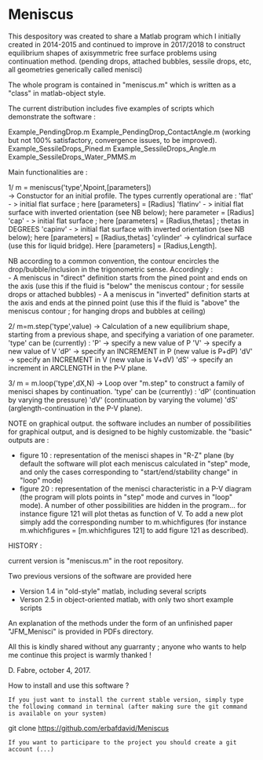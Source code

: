 # Meniscus

This despository was created to share a Matlab program which I initially created in 2014-2015 
and continued to improve in 2017/2018 to construct equilibrium shapes of axisymmetric free surface problems 
using continuation method.
(pending drops, attached bubbles, sessile drops, etc, all geometries generically called menisci) 

The whole program is contained in "meniscus.m" which is written as a "class" in matlab-object style.

The current distribution includes five examples of scripts which demonstrate the software :

Example_PendingDrop.m
Example_PendingDrop_ContactAngle.m  (working but not 100% satisfactory, convergence issues, to be improved).
Example_SessileDrops_Pined.m
Example_SessileDrops_Angle.m
Example_SessileDrops_Water_PMMS.m


Main functionalities are :

1/ 
m = meniscus('type',Npoint,[parameters])  
    -> Constuctor for an initial profile.
The types currently operational are :
    'flat' - > initial flat surface ; here [parameters] = [Radius] 
    'flatinv' - > initial flat surface with inverted orientation (see NB below); here parameter = [Radius] 
    'cap' - > initial flat surface ; here [parameters] = [Radius,thetas] ; thetas in DEGREES
    'capinv' - > initial flat surface with inverted orientation (see NB below); here [parameters] = [Radius,thetas] 
    'cylinder' -> cylindrical surface (use this for liquid bridge). Here [parameters] = [Radius,Length].

NB according to a common convention, the contour encircles the drop/bubble/inclusion in the trigonometric sense.
Accordingly :  
    -   A meniscus in "direct" definition starts from the pined point and ends on the axis 
        (use this if the fluid is "below" the meniscus contour ; for sessile drops or attached bubbles)
    -   A a meniscus in "inverted" definition starts at the axis and ends at the pinned point 
        (use this if the fluid is "above" the meniscus contour ; for hanging drops and bubbles at ceiling)

2/ 
m=m.step('type',value)
    -> Calculation of a new equilibrium shape, starting from a previous shape, and specifying a variation of one parameter.
    'type' can be (currently) :
        'P' -> specify a new value of P
        'V' -> specify a new value of V
        'dP' -> specify an INCREMENT in P (new value is P+dP)
        'dV' -> specify an INCREMENT in V (new value is V+dV)
        'dS' -> specify an increment in ARCLENGTH in the P-V plane.

3/ 
m = m.loop('type',dX,N)
    -> Loop over "m.step" to construct a family of menisci shapes by continuation.
    'type' can be (currently) :
           'dP' (continuation by varying the pressure)
           'dV' (continuation by varying the volume)
           'dS' (arglength-continuation in the P-V plane).


NOTE on graphical output.
the software includes an number of possibilities for graphical output, and is designed to be highly customizable. 
the "basic" outputs are :
   - figure 10 : representation of the menisci shapes in "R-Z" plane 
        (by default the software will plot each meniscus calculated in "step" mode, and only the cases corresponding to 
            "start/end/stability change" in "loop" mode) 
   - figure 20 : representation of the menisci characteristic in a P-V diagram 
                    (the program will plots points in "step" mode and curves in "loop" mode). 
   A number of other possibilities are hidden in the program... for instance figure 121 will plot thetas as function of V.
   To add a new plot simply add the corresponding number to m.whichfigures 
   (for instance    m.whichfigures = [m.whichfigures 121]  to add figure 121 as described).

HISTORY :

current version is "meniscus.m" in the root repository.

Two previous versions of the software are provided here
- Version 1.4 in "old-style" matlab, including several scripts
- Verson 2.5 in object-oriented matlab, with only two short example scripts 

An explanation of the methods under the form of an unfinished paper "JFM_Menisci" is provided in PDFs directory. 

All this is kindly shared without any guarranty ; anyone who wants to help me continue this project is warmly thanked !

D. Fabre, october 4, 2017.

How to install and use this software ?

    If you just want to install the current stable version, simply type the following command in terminal (after making sure the git command is available on your system)

git clone https://github.com/erbafdavid/Meniscus

    If you want to participare to the project you should create a git account (...)
